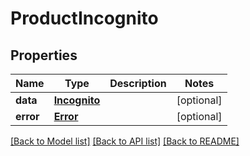 # ProductIncognito

## Properties
Name | Type | Description | Notes
------------ | ------------- | ------------- | -------------
**data** | [**Incognito**](Incognito.md) |  | [optional] 
**error** | [**Error**](Error.md) |  | [optional] 

[[Back to Model list]](../README.md#documentation-for-models) [[Back to API list]](../README.md#documentation-for-api-endpoints) [[Back to README]](../README.md)

